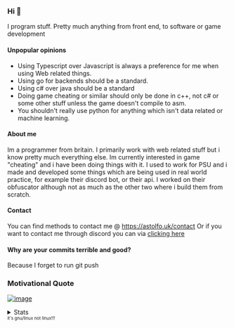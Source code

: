 ### Hi 👋

I program stuff. 
Pretty much anything from front end, to software or game development


#### Unpopular opinions
- Using Typescript over Javascript is always a preference for me when using Web related things.
- Using go for backends should be a standard.
- Using c# over java should be a standard
- Doing game cheating or similar should only be done in c++, not c# or some other stuff unless the game doesn't compile to asm.
- You shouldn't really use python for anything which isn't data related or machine learning.

#### About me
Im a programmer from britain. I primarily work with web related stuff but i know pretty much everything else. Im currently interested in game "cheating" and i have been doing things with it. I used to work for PSU and i made and developed some things which are being used in real world practice, for example their discord bot, or their api. I worked on their obfuscator although not as much as the other two where i build them from scratch.

#### Contact
You can find methods to contact me @ https://astolfo.uk/contact
Or if you want to contact me through discord you can via [clicking here](https://discordapp.com/users/288062966803333120/)

#### Why are your commits terrible and good?
Because I forget to run git push



<!---


## Technologies that I know
### Programming languages
Javascript, Typescript, Lua, C#, C++, Python, Go, PHP
### Mark up languages 
CSS, Sass, HTML, MarkDown, Less
### Database softwares
Mysql, Postgres, MariaDB, Microsoft Access
### Operating systems
Windows 7-10, Ubuntu 18-20, Arch Linux
### Web frameworks
React, React Native, NextJS, Bootstrap, VueJS, NuxtJS

-->

### Motivational Quote

[![image](https://cdn.discordapp.com/attachments/846116324157554698/875453674464362558/MingGwGotMeActinUnwise.png)](https://www.youtube.com/watch?v=dQw4w9WgXcQ)

<details>
   <summary>Stats</summary>
   
   [![trophy](https://github-profile-trophy.vercel.app/?username=pozm&theme=dracula&margin-w=15&no-bg=true&margin-h=15)](https://www.youtube.com/watch?v=dQw4w9WgXcQ)
   
  [![Stats](https://github-readme-stats.vercel.app/api?show_icons=true&username=pozm&count_private=true&bg_color=414257&text_color=C9D1D9&title_color=D779BC&icon_color=B268A0&border_color=222222&border_radius=10&custom_title=Pozm's%20Statistics&include_all_commits=true)](https://www.youtube.com/watch?v=dQw4w9WgXcQ)
  
  [![Top Langs](https://github-readme-stats.vercel.app/api/top-langs?username=pozm&layout=compact&bg_color=414257&text_color=C9D1D9&title_color=D779BC&icon_color=B268A0&border_color=4B4959&border_radius=10&hide=css&custom_title=Pozm's%20Most%20Used%20Languages)](https://www.youtube.com/watch?v=dQw4w9WgXcQ)
  <sup><sub>I think I accidentally uploaded node modules...</sub></sup>
  
</details>
<sup><sub>it's gnu/linux not linux!!!</sub></sup>
